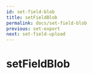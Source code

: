```yaml
---
id: set-field-blob
title: setFieldBlob
permalink: docs/set-field-blob
previous: set-export
next: set-field-upload
---
```


# setFieldBlob

